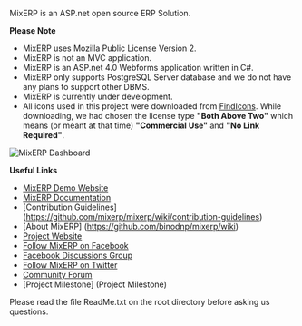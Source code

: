 MixERP is an ASP.net open source ERP Solution.

**Please Note**
* MixERP uses Mozilla Public License Version 2.
* MixERP is not an MVC application.
* MixERP is an ASP.net 4.0 Webforms application written in C#.
* MixERP only supports PostgreSQL Server database and we do not have any plans to support other DBMS.
* MixERP is currently under development.
* All icons used in this project were downloaded from [FindIcons](http://findicons.com/search/page). While downloading, we had chosen the license type **"Both Above Two"** which means (or meant at that time) **"Commercial Use"** and **"No Link Required"**.

![MixERP Dashboard](http://mixerp.org/images/features/mixerp-dashboard.png)


**Useful Links**
* <a href="http://demo.mixerp.org/SignIn.aspx" target="_blank">MixERP Demo Website</a>
* [MixERP Documentation](https://github.com/mixerp/mixerp/wiki/documentation)
* [Contribution Guidelines] (https://github.com/mixerp/mixerp/wiki/contribution-guidelines)
* [About MixERP] (https://github.com/binodnp/mixerp/wiki)
* <a href="http://mixerp.org/" target="_blank">Project Website</a>
* <a href="http://facebook.com/mixoferp/" target="_blank">Follow MixERP on Facebook</a>
* <a href="http://www.facebook.com/groups/183076085203506/" target="_blank">Facebook Discussions Group</a>
* <a href="http://twitter.com/mixoferp/" target="_blank">Follow MixERP on Twitter</a>
* <a href="http://mixerp.org/forum/" target="_blank">Community Forum</a>
* [Project Milestone] (Project Milestone)

Please read the file ReadMe.txt on the root directory before asking us questions.

